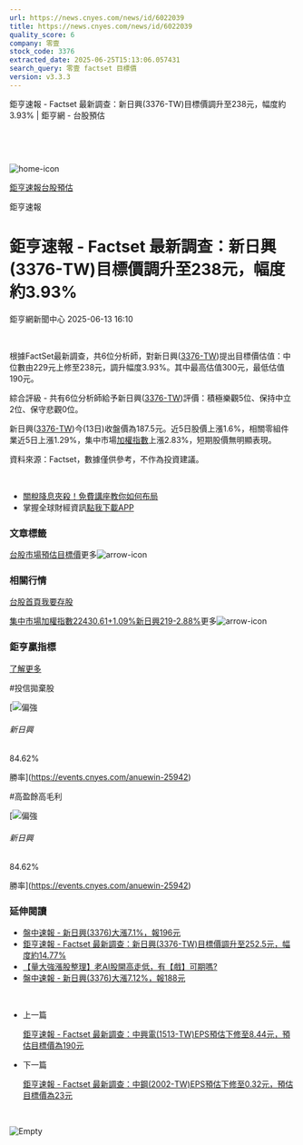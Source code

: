 ```yaml
---
url: https://news.cnyes.com/news/id/6022039
title: https://news.cnyes.com/news/id/6022039
quality_score: 6
company: 零壹
stock_code: 3376
extracted_date: 2025-06-25T15:13:06.057431
search_query: 零壹 factset 目標價
version: v3.3.3
---
```


鉅亨速報 - Factset 最新調查：新日興(3376-TW)目標價調升至238元，幅度約3.93% | 鉅亨網 - 台股預估

‌

‌

![home-icon](/assets/icons/breadCrumb/symbol-icon-home.svg)

[鉅亨速報](/news/cat/anue_live)[台股預估](/news/cat/tw_forecast)

鉅亨速報

# 鉅亨速報 - Factset 最新調查：新日興(3376-TW)目標價調升至238元，幅度約3.93%

鉅亨網新聞中心 2025-06-13 16:10

‌

根據FactSet最新調查，共6位分析師，對新日興([3376-TW](https://www.cnyes.com/twstock/3376))提出目標價估值：中位數由229元上修至238元，調升幅度3.93%。其中最高估值300元，最低估值190元。

綜合評級 - 共有6位分析師給予新日興([3376-TW](https://www.cnyes.com/twstock/3376))評價：積極樂觀5位、保持中立2位、保守悲觀0位。

新日興([3376-TW](https://www.cnyes.com/twstock/3376))今(13日)收盤價為187.5元。近5日股價上漲1.6%，相關零組件業近5日上漲1.29%，集中市場[加權指數](https://invest.cnyes.com/index/TWS/TSE01)上漲2.83%，短期股價無明顯表現。

資料來源：Factset，數據僅供參考，不作為投資建議。

‌

* [關稅降息夾殺！免費講座教你如何布局](https://www.rsc.com.tw/Cnyes_RSC/SeminarBooking2025InvestmentOutlook.aspx?utm_source=anue&utm_medium=usstocks_end)
* 掌握全球財經資訊[點我下載APP](http://www.cnyes.com/app/?utm_source=mweb&utm_medium=HamMenuBanner&utm_campaign=fixed&utm_content=entr)

### 文章標籤

[台股](https://news.cnyes.com/tag/台股 "台股")[市場預估](https://news.cnyes.com/tag/市場預估 "市場預估")[目標價](https://news.cnyes.com/tag/目標價 "目標價")更多![arrow-icon](/assets/icons/arrows/arrow-down.svg)

### 相關行情

[台股首頁](https://www.cnyes.com/twstock)[我要存股](https://supr.link/8OHaU)

[集中市場加權指數22430.61+1.09%](https://invest.cnyes.com/index/TWS/TSE01)[新日興219-2.88%](https://www.cnyes.com/twstock/3376)更多![arrow-icon](/assets/icons/arrows/arrow-down.svg)

### 鉅亨贏指標

[了解更多](https://events.cnyes.com/anuewin-25942)

#投信拋棄股

[![偏強](/assets/icons/win-indicator/long.svg)

###### 新日興

84.62%

勝率](https://events.cnyes.com/anuewin-25942)

#高盈餘高毛利

[![偏強](/assets/icons/win-indicator/long.svg)

###### 新日興

84.62%

勝率](https://events.cnyes.com/anuewin-25942)

### 延伸閱讀

* [盤中速報 - 新日興(3376)大漲7.1%，報196元](/news/id/6017596)
* [鉅亨速報 - Factset 最新調查：新日興(3376-TW)目標價調升至252.5元，幅度約14.77%](/news/id/6017147)
* [【量大強漲股整理】老AI股開高走低，有【戲】可期嗎?](/news/id/6008746)
* [盤中速報 - 新日興(3376)大漲7.12%，報188元](/news/id/6007746)

‌

* 上一篇

  [鉅亨速報 - Factset 最新調查：中興電(1513-TW)EPS預估下修至8.44元，預估目標價為190元](/news/id/6023056)
* 下一篇

  [鉅亨速報 - Factset 最新調查：中鋼(2002-TW)EPS預估下修至0.32元，預估目標價為23元](/news/id/6021532)

‌

![Empty](/assets/icons/skeleton/empty-image.svg)

‌